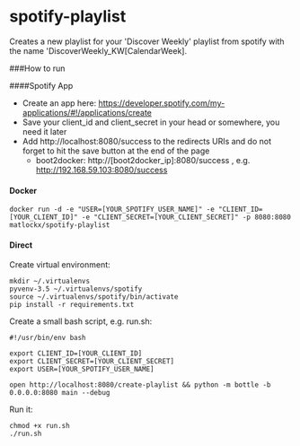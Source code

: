# spotify-playlist

Creates a new playlist for your 'Discover Weekly' playlist from spotify with the name 'DiscoverWeekly_KW[CalendarWeek].

###How to run

####Spotify App

* Create an app here: https://developer.spotify.com/my-applications/#!/applications/create
* Save your client_id and client_secret in your head or somewhere, you need it later
* Add http://localhost:8080/success to the redirects URIs and do not forget to hit the save button at the end of the page
  * boot2docker: http://[boot2docker_ip]:8080/success , e.g. http://192.168.59.103:8080/success

#### Docker

```
docker run -d -e "USER=[YOUR_SPOTIFY_USER_NAME]" -e "CLIENT_ID=[YOUR_CLIENT_ID]" -e "CLIENT_SECRET=[YOUR_CLIENT_SECRET]" -p 8080:8080 matlockx/spotify-playlist
```

#### Direct

Create virtual environment:

```
mkdir ~/.virtualenvs
pyvenv-3.5 ~/.virtualenvs/spotify
source ~/.virtualenvs/spotify/bin/activate
pip install -r requirements.txt
```

Create a small bash script, e.g. run.sh:

```
#!/usr/bin/env bash

export CLIENT_ID=[YOUR_CLIENT_ID]
export CLIENT_SECRET=[YOUR_CLIENT_SECRET]
export USER=[YOUR_SPOTIFY_USER_NAME]

open http://localhost:8080/create-playlist && python -m bottle -b 0.0.0.0:8080 main --debug
```

Run it:

```
chmod +x run.sh
./run.sh
```
